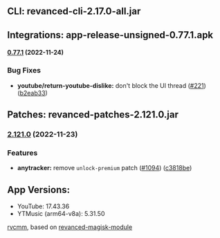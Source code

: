 ## CLI: revanced-cli-2.17.0-all.jar  
## Integrations: app-release-unsigned-0.77.1.apk  
#### [0.77.1](https://github.com/revanced/revanced-integrations/compare/v0.77.0...v0.77.1) (2022-11-24)
### Bug Fixes
* **youtube/return-youtube-dislike:** don't block the UI thread ([#221](https://github.com/revanced/revanced-integrations/issues/221)) ([b2eab33](https://github.com/revanced/revanced-integrations/commit/b2eab33e02241c62122da3063c12dc17cae2611e))

  
## Patches: revanced-patches-2.121.0.jar  
### [2.121.0](https://github.com/revanced/revanced-patches/compare/v2.120.0...v2.121.0) (2022-11-23)
### Features
* **anytracker:** remove `unlock-premium` patch ([#1094](https://github.com/revanced/revanced-patches/issues/1094)) ([c3818be](https://github.com/revanced/revanced-patches/commit/c3818befc6e342ff04bc8e9fde84a667c123d7ab))

  
## App Versions:  
* YouTube: 17.43.36  
* YTMusic (arm64-v8a): 5.31.50  

 [rvcmm](https://github.com/thrwKappu/rvcmm/), based on [revanced-magisk-module](https://github.com/j-hc/revanced-magisk-module)  
